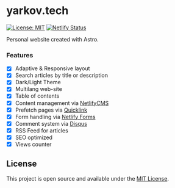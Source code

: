 # yarkov.tech

[![License: MIT](https://img.shields.io/badge/License-MIT-yellow.svg)](https://opensource.org/licenses/MIT)
[![Netlify Status](https://api.netlify.com/api/v1/badges/ccd0460a-9725-4e35-8263-1608c4186d9c/deploy-status)](https://app.netlify.com/sites/yarkov/deploys)

Personal website created with Astro.

### Features

- [x] Adaptive & Responsive layout
- [x] Search articles by title or description
- [x] Dark/Light Theme
- [x] Multilang web-site
- [x] Table of contents
- [x] Content management via [NetlifyCMS](https://www.netlifycms.org/)
- [x] Prefetch pages via [Quicklink](https://getquick.link/)
- [x] Form handling via [Netlify Forms](https://www.netlify.com/products/forms/)
- [x] Comment system via [Disqus](https://disqus.com/)
- [x] RSS Feed for articles
- [x] SEO optimized
- [x] Views counter

## License

This project is open source and available under the [MIT License](LICENSE).

